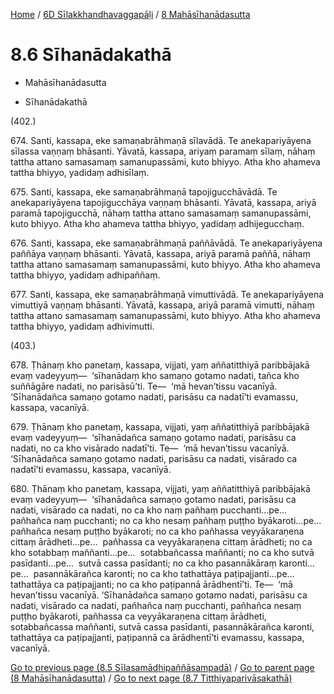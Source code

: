 
[Home](/) / [6D Sīlakkhandhavaggapāḷi](...md) / [8 Mahāsīhanādasutta](../6D/8.md)

# 8.6 Sīhanādakathā

* Mahāsīhanādasutta

* Sīhanādakathā

(402.)

674\. Santi, kassapa, eke samaṇabrāhmaṇā sīlavādā. Te anekapariyāyena sīlassa vaṇṇaṃ bhāsanti. Yāvatā, kassapa, ariyaṃ paramaṃ sīlaṃ, nāhaṃ tattha attano samasamaṃ samanupassāmi, kuto bhiyyo. Atha kho ahameva tattha bhiyyo, yadidaṃ adhisīlaṃ.

675\. Santi, kassapa, eke samaṇabrāhmaṇā tapojigucchāvādā. Te anekapariyāyena tapojigucchāya vaṇṇaṃ bhāsanti. Yāvatā, kassapa, ariyā paramā tapojigucchā, nāhaṃ tattha attano samasamaṃ samanupassāmi, kuto bhiyyo. Atha kho ahameva tattha bhiyyo, yadidaṃ adhijegucchaṃ.

676\. Santi, kassapa, eke samaṇabrāhmaṇā paññāvādā. Te anekapariyāyena paññāya vaṇṇaṃ bhāsanti. Yāvatā, kassapa, ariyā paramā paññā, nāhaṃ tattha attano samasamaṃ samanupassāmi, kuto bhiyyo. Atha kho ahameva tattha bhiyyo, yadidaṃ adhipaññaṃ.

677\. Santi, kassapa, eke samaṇabrāhmaṇā vimuttivādā. Te anekapariyāyena vimuttiyā vaṇṇaṃ bhāsanti. Yāvatā, kassapa, ariyā paramā vimutti, nāhaṃ tattha attano samasamaṃ samanupassāmi, kuto bhiyyo. Atha kho ahameva tattha bhiyyo, yadidaṃ adhivimutti.

(403.)

678\. Ṭhānaṃ kho panetaṃ, kassapa, vijjati, yaṃ aññatitthiyā paribbājakā evaṃ vadeyyuṃ—  ‘sīhanādaṃ kho samaṇo gotamo nadati, tañca kho suññāgāre nadati, no parisāsū’ti. Te—  ‘mā hevan’tissu vacanīyā. ‘Sīhanādañca samaṇo gotamo nadati, parisāsu ca nadatī’ti evamassu, kassapa, vacanīyā.

679\. Ṭhānaṃ kho panetaṃ, kassapa, vijjati, yaṃ aññatitthiyā paribbājakā evaṃ vadeyyuṃ—  ‘sīhanādañca samaṇo gotamo nadati, parisāsu ca nadati, no ca kho visārado nadatī’ti. Te—  ‘mā hevan’tissu vacanīyā. ‘Sīhanādañca samaṇo gotamo nadati, parisāsu ca nadati, visārado ca nadatī’ti evamassu, kassapa, vacanīyā.

680\. Ṭhānaṃ kho panetaṃ, kassapa, vijjati, yaṃ aññatitthiyā paribbājakā evaṃ vadeyyuṃ—  ‘sīhanādañca samaṇo gotamo nadati, parisāsu ca nadati, visārado ca nadati, no ca kho naṃ pañhaṃ pucchanti…pe…  pañhañca naṃ pucchanti; no ca kho nesaṃ pañhaṃ puṭṭho byākaroti…pe…  pañhañca nesaṃ puṭṭho byākaroti; no ca kho pañhassa veyyākaraṇena cittaṃ ārādheti…pe…  pañhassa ca veyyākaraṇena cittaṃ ārādheti; no ca kho sotabbaṃ maññanti…pe…  sotabbañcassa maññanti; no ca kho sutvā pasīdanti…pe…  sutvā cassa pasīdanti; no ca kho pasannākāraṃ karonti…pe…  pasannākārañca karonti; no ca kho tathattāya paṭipajjanti…pe…  tathattāya ca paṭipajjanti; no ca kho paṭipannā ārādhentī’ti. Te—  ‘mā hevan’tissu vacanīyā. ‘Sīhanādañca samaṇo gotamo nadati, parisāsu ca nadati, visārado ca nadati, pañhañca naṃ pucchanti, pañhañca nesaṃ puṭṭho byākaroti, pañhassa ca veyyākaraṇena cittaṃ ārādheti, sotabbañcassa maññanti, sutvā cassa pasīdanti, pasannākārañca karonti, tathattāya ca paṭipajjanti, paṭipannā ca ārādhentī’ti evamassu, kassapa, vacanīyā.

[Go to previous page (8.5 Sīlasamādhipaññāsampadā)](8.5.md) / [Go to parent page (8 Mahāsīhanādasutta)](../6D/8.md) / [Go to next page (8.7 Titthiyaparivāsakathā)](8.7.md)


